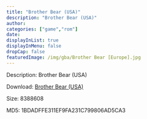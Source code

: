 ```yaml
---
title: "Brother Bear (USA)"
description: "Brother Bear (USA)"
author: 
categories: ["game","rom"]
date: 
displayInList: true
displayInMenu: false
dropCap: false
featuredImage: /img/gba/Brother Bear [Europe].jpg
---
```


Description: Brother Bear (USA)

Download: <a style="text-decoration:underline;" href="https://mega.nz/#!afJ0iQ6Z!hyKpq5MJ51tt4cZ6sA2n5XS9HO8_pAw4_lyWbMRxzmA" target = "_blank" rel = "nofollow" > Brother Bear (USA)</a>

Size: 8388608

MD5: 1BDADFFE311EF9FA231C799806AD5CA3

